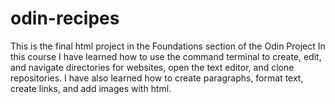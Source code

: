 # odin-recipes
This is the final html project in the Foundations section of the Odin Project
In this course I have learned how to use the command terminal to create, edit, and navigate directories for websites, open the text editor, and clone repositories. I have also learned how to create paragraphs, format text, create links, and add images with html.